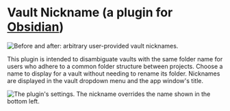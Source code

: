 # Vault Nickname (a plugin for [Obsidian](https://obsidian.md/))

![Before and after: arbitrary user-provided vault nicknames.](docs/media/vault-nickname-feature.png)

This plugin is intended to disambiguate vaults with the same folder name for users who adhere to a common folder structure between projects. Choose a name to display for a vault without needing to rename its folder. Nicknames are displayed in the vault dropdown menu and the app window's title.

![The plugin's settings. The nickname overrides the name shown in the bottom left.](docs/media/vault-nickname-settings.png)

